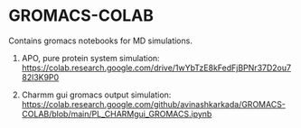 # GROMACS-COLAB
Contains gromacs notebooks for MD simulations.



1. APO, pure protein system simulation:
https://colab.research.google.com/drive/1wYbTzE8kFedFjBPNr37D2ou782l3K9P0

2. Charmm gui gromacs output simulation:
https://colab.research.google.com/github/avinashkarkada/GROMACS-COLAB/blob/main/PL_CHARMgui_GROMACS.ipynb
